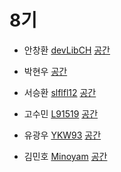 # 8기
- 안창환 [devLibCH](https://github.com/devLibCH)
[공간](https://github.com/StudyFork/GoogryAndroidArchitectureStudy/tree/master/class08/devLibCH)

- 박현우 [](https://github.com/)
[공간](https://github.com/StudyFork/GoogryAndroidArchitectureStudy/tree/master/class08/)

- 서승환 [slflfl12](https://github.com/slflfl12)
[공간](https://github.com/StudyFork/GoogryAndroidArchitectureStudy/tree/master/class08/slflfl12)

- 고수민 [L91519](https://github.com/L91519)
[공간](https://github.com/StudyFork/GoogryAndroidArchitectureStudy/tree/master/class08/L91519)

- 유광우 [YKW93](https://github.com/YKW93)
[공간](https://github.com/StudyFork/GoogryAndroidArchitectureStudy/tree/master/class08/YKW93)

- 김민호 [Minoyam](https://github.com/Minoyam)
[공간](https://github.com/StudyFork/GoogryAndroidArchitectureStudy/tree/master/class08/Minoyam)
